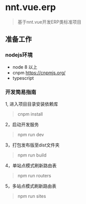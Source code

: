 # nnt.vue.erp

> 基于nnt.vue开发ERP类标准项目

## 准备工作

### nodejs环境

- node 8 以上
- cnpm https://cnpmjs.org/
- typescript

### 开发简易指南

1, 进入项目目录安装依赖库
> cnpm install

2，启动开发服务
> npm run dev

3，打包发布版至dist文件夹
> npm run build

4，单站点模式刷新路由表
> npm run routers

5，多站点模式刷新路由表
> npm run sites
